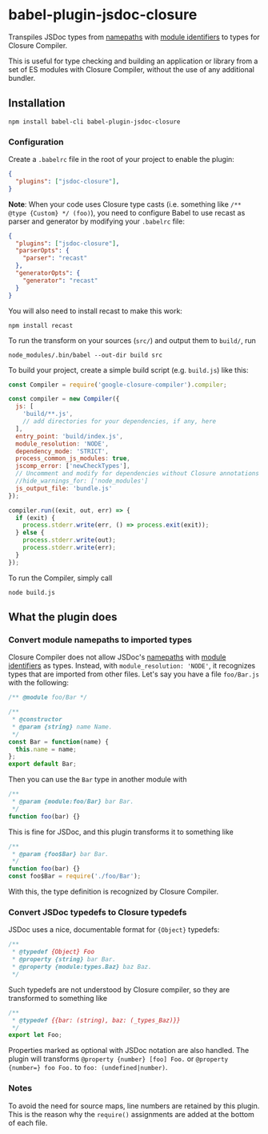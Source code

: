 # babel-plugin-jsdoc-closure

Transpiles JSDoc types from [namepaths](http://usejsdoc.org/about-namepaths.html) with [module identifiers](http://usejsdoc.org/howto-commonjs-modules.html#module-identifiers) to types for Closure Compiler.

This is useful for type checking and building an application or library from a set of ES modules with Closure Compiler, without the use of any additional bundler.

## Installation

    npm install babel-cli babel-plugin-jsdoc-closure

### Configuration

Create a `.babelrc` file in the root of your project to enable the plugin:

```json
{
  "plugins": ["jsdoc-closure"],
}
```

**Note**: When your code uses Closure type casts (i.e. something like `/** @type {Custom} */ (foo)`), you need to configure Babel to use recast as parser and generator by modifying your `.babelrc` file:

```json
{
  "plugins": ["jsdoc-closure"],
  "parserOpts": {
    "parser": "recast"
  },
  "generatorOpts": {
    "generator": "recast"
  }
}
```

You will also need to install recast to make this work:

    npm install recast

To run the transform on your sources (`src/`) and output them to `build/`, run

    node_modules/.bin/babel --out-dir build src

To build your project, create a simple build script (e.g. `build.js`) like this:

```js
const Compiler = require('google-closure-compiler').compiler;

const compiler = new Compiler({
  js: [
    'build/**.js',
    // add directories for your dependencies, if any, here
  ],
  entry_point: 'build/index.js',
  module_resolution: 'NODE',
  dependency_mode: 'STRICT',
  process_common_js_modules: true,
  jscomp_error: ['newCheckTypes'],
  // Uncomment and modify for dependencies without Closure annotations
  //hide_warnings_for: ['node_modules']
  js_output_file: 'bundle.js'
});

compiler.run((exit, out, err) => {
  if (exit) {
    process.stderr.write(err, () => process.exit(exit));
  } else {
    process.stderr.write(out);
    process.stderr.write(err);
  }
});
```

To run the Compiler, simply call

    node build.js

## What the plugin does

### Convert module namepaths to imported types

Closure Compiler does not allow JSDoc's [namepaths](http://usejsdoc.org/about-namepaths.html) with [module identifiers](http://usejsdoc.org/howto-commonjs-modules.html#module-identifiers) as types. Instead, with `module_resolution: 'NODE'`, it recognizes types that are imported from other files. Let's say you have a file `foo/Bar.js` with the following:

```js
/** @module foo/Bar */

/**
 * @constructor
 * @param {string} name Name.
 */
const Bar = function(name) {
  this.name = name;
};
export default Bar;
```

Then you can use the `Bar` type in another module with

```js
/**
 * @param {module:foo/Bar} bar Bar.
 */
function foo(bar) {}
```

This is fine for JSDoc, and this plugin transforms it to something like

```js
/**
 * @param {foo$Bar} bar Bar.
 */
function foo(bar) {}
const foo$Bar = require('./foo/Bar');
```

With this, the type definition is recognized by Closure Compiler.

### Convert JSDoc typedefs to Closure typedefs

JSDoc uses a nice, documentable format for `{Object}` typedefs:

```js
/**
 * @typedef {Object} Foo
 * @property {string} bar Bar.
 * @property {module:types.Baz} baz Baz.
 */
```

Such typedefs are not understood by Closure compiler, so they are transformed to something like

```js
/**
 * @typedef {{bar: (string), baz: (_types_Baz)}}
 */
export let Foo;
```

Properties marked as optional with JSDoc notation are also handled. The plugin will transforms `@property {number} [foo] Foo.` or `@property {number=} foo Foo.` to `foo: (undefined|number)`.

### Notes

To avoid the need for source maps, line numbers are retained by this plugin. This is the reason why the `require()` assignments are added at the bottom of each file.
